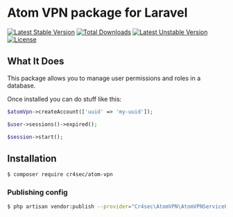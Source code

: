 # Atom VPN package for Laravel

[![Latest Stable Version](http://poser.pugx.org/cr4sec/atom-vpn/v)](https://packagist.org/packages/cr4sec/atom-vpn) [![Total Downloads](http://poser.pugx.org/cr4sec/atom-vpn/downloads)](https://packagist.org/packages/cr4sec/atom-vpn) [![Latest Unstable Version](http://poser.pugx.org/cr4sec/atom-vpn/v/unstable)](https://packagist.org/packages/cr4sec/atom-vpn) [![License](http://poser.pugx.org/cr4sec/atom-vpn/license)](https://packagist.org/packages/cr4sec/atom-vpn)

## What It Does
This package allows you to manage user permissions and roles in a database.

Once installed you can do stuff like this:

```php
$atomVpn->createAccount(['uuid' => 'my-uuid']);

$user->sessions()->expired();

$session->start();
```

## Installation

```bash
$ composer require cr4sec/atom-vpn
```

### Publishing config
```bash
$ php artisan vendor:publish --provider="Cr4sec\AtomVPN\AtomVPNServiceProvider"
```
